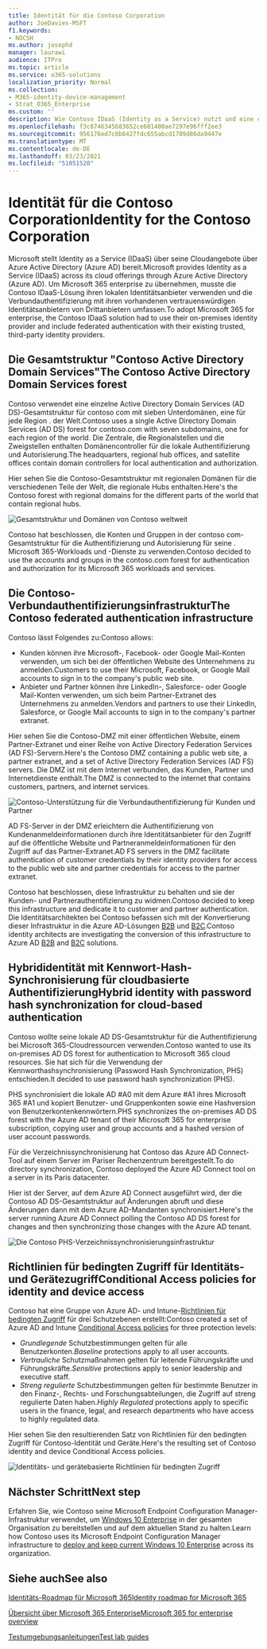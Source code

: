 ```yaml
---
title: Identität für die Contoso Corporation
author: JoeDavies-MSFT
f1.keywords:
- NOCSH
ms.author: josephd
manager: laurawi
audience: ITPro
ms.topic: article
ms.service: o365-solutions
localization_priority: Normal
ms.collection:
- M365-identity-device-management
- Strat_O365_Enterprise
ms.custom: ''
description: Wie Contoso IDaaS (Identity as a Service) nutzt und eine cloudbasierte Authentifizierung für seine Mitarbeiter und eine Verbundauthentifizierung für Partner und Kunden bereitstellt.
ms.openlocfilehash: f3c8746345683652ce601400ae7297e96fff2ee3
ms.sourcegitcommit: 956176ed7c8b8427fdc655abcd1709d86da9447e
ms.translationtype: MT
ms.contentlocale: de-DE
ms.lasthandoff: 03/23/2021
ms.locfileid: "51051520"
---
```

# <a name="identity-for-the-contoso-corporation"></a><span data-ttu-id="8fe34-103">Identität für die Contoso Corporation</span><span class="sxs-lookup"><span data-stu-id="8fe34-103">Identity for the Contoso Corporation</span></span>

<span data-ttu-id="8fe34-104">Microsoft stellt Identity as a Service (IDaaS) über seine Cloudangebote über Azure Active Directory (Azure AD) bereit.</span><span class="sxs-lookup"><span data-stu-id="8fe34-104">Microsoft provides Identity as a Service (IDaaS) across its cloud offerings through Azure Active Directory (Azure AD).</span></span> <span data-ttu-id="8fe34-105">Um Microsoft 365 enterprise zu übernehmen, musste die Contoso IDaaS-Lösung ihren lokalen Identitätsanbieter verwenden und die Verbundauthentifizierung mit ihren vorhandenen vertrauenswürdigen Identitätsanbietern von Drittanbietern umfassen.</span><span class="sxs-lookup"><span data-stu-id="8fe34-105">To adopt Microsoft 365 for enterprise, the Contoso IDaaS solution had to use their on-premises identity provider and include federated authentication with their existing trusted, third-party identity providers.</span></span>

## <a name="the-contoso-active-directory-domain-services-forest"></a><span data-ttu-id="8fe34-106">Die Gesamtstruktur "Contoso Active Directory Domain Services"</span><span class="sxs-lookup"><span data-stu-id="8fe34-106">The Contoso Active Directory Domain Services forest</span></span>

<span data-ttu-id="8fe34-107">Contoso verwendet eine einzelne Active Directory Domain Services (AD DS)-Gesamtstruktur für contoso com mit sieben Unterdomänen, eine für jede Region \. der Welt.</span><span class="sxs-lookup"><span data-stu-id="8fe34-107">Contoso uses a single Active Directory Domain Services (AD DS) forest for contoso\.com with seven subdomains, one for each region of the world.</span></span> <span data-ttu-id="8fe34-108">Die Zentrale, die Regionalstellen und die Zweigstellen enthalten Domänencontroller für die lokale Authentifizierung und Autorisierung.</span><span class="sxs-lookup"><span data-stu-id="8fe34-108">The headquarters, regional hub offices, and satellite offices contain domain controllers for local authentication and authorization.</span></span>

<span data-ttu-id="8fe34-109">Hier sehen Sie die Contoso-Gesamtstruktur mit regionalen Domänen für die verschiedenen Teile der Welt, die regionale Hubs enthalten.</span><span class="sxs-lookup"><span data-stu-id="8fe34-109">Here's the Contoso forest with regional domains for the different parts of the world that contain regional hubs.</span></span>

![Gesamtstruktur und Domänen von Contoso weltweit](../media/contoso-identity/contoso-identity-fig1.png)
 
<span data-ttu-id="8fe34-111">Contoso hat beschlossen, die Konten und Gruppen in der contoso com-Gesamtstruktur für die Authentifizierung und Autorisierung für seine \. Microsoft 365-Workloads und -Dienste zu verwenden.</span><span class="sxs-lookup"><span data-stu-id="8fe34-111">Contoso decided to use the accounts and groups in the contoso\.com forest for authentication and authorization for its Microsoft 365 workloads and services.</span></span>

## <a name="the-contoso-federated-authentication-infrastructure"></a><span data-ttu-id="8fe34-112">Die Contoso-Verbundauthentifizierungsinfrastruktur</span><span class="sxs-lookup"><span data-stu-id="8fe34-112">The Contoso federated authentication infrastructure</span></span>

<span data-ttu-id="8fe34-113">Contoso lässt Folgendes zu:</span><span class="sxs-lookup"><span data-stu-id="8fe34-113">Contoso allows:</span></span>

- <span data-ttu-id="8fe34-114">Kunden können ihre Microsoft-, Facebook- oder Google Mail-Konten verwenden, um sich bei der öffentlichen Website des Unternehmens zu anmelden.</span><span class="sxs-lookup"><span data-stu-id="8fe34-114">Customers to use their Microsoft, Facebook, or Google Mail accounts to sign in to the company's public web site.</span></span>
- <span data-ttu-id="8fe34-115">Anbieter und Partner können ihre LinkedIn-, Salesforce- oder Google Mail-Konten verwenden, um sich beim Partner-Extranet des Unternehmens zu anmelden.</span><span class="sxs-lookup"><span data-stu-id="8fe34-115">Vendors and partners to use their LinkedIn, Salesforce, or Google Mail accounts to sign in to the company's partner extranet.</span></span>

<span data-ttu-id="8fe34-116">Hier sehen Sie die Contoso-DMZ mit einer öffentlichen Website, einem Partner-Extranet und einer Reihe von Active Directory Federation Services (AD FS)-Servern.</span><span class="sxs-lookup"><span data-stu-id="8fe34-116">Here's the Contoso DMZ containing a public web site, a partner extranet, and a set of Active Directory Federation Services (AD FS) servers.</span></span> <span data-ttu-id="8fe34-117">Die DMZ ist mit dem Internet verbunden, das Kunden, Partner und Internetdienste enthält.</span><span class="sxs-lookup"><span data-stu-id="8fe34-117">The DMZ is connected to the internet that contains customers, partners, and internet services.</span></span>

![Contoso-Unterstützung für die Verbundauthentifizierung für Kunden und Partner](../media/contoso-identity/contoso-identity-fig2.png)
 
<span data-ttu-id="8fe34-119">AD FS-Server in der DMZ erleichtern die Authentifizierung von Kundenanmeldeinformationen durch ihre Identitätsanbieter für den Zugriff auf die öffentliche Website und Partneranmeldeinformationen für den Zugriff auf das Partner-Extranet.</span><span class="sxs-lookup"><span data-stu-id="8fe34-119">AD FS servers in the DMZ facilitate authentication of customer credentials by their identity providers for access to the public web site and partner credentials for access to the partner extranet.</span></span>

<span data-ttu-id="8fe34-120">Contoso hat beschlossen, diese Infrastruktur zu behalten und sie der Kunden- und Partnerauthentifizierung zu widmen.</span><span class="sxs-lookup"><span data-stu-id="8fe34-120">Contoso decided to keep this infrastructure and dedicate it to customer and partner authentication.</span></span> <span data-ttu-id="8fe34-121">Die Identitätsarchitekten bei Contoso befassen sich mit der Konvertierung dieser Infrastruktur in die Azure AD-Lösungen [B2B](/azure/active-directory/b2b/hybrid-organizations) und [B2C](/azure/active-directory-b2c/solution-articles).</span><span class="sxs-lookup"><span data-stu-id="8fe34-121">Contoso identity architects are investigating the conversion of this infrastructure to Azure AD [B2B](/azure/active-directory/b2b/hybrid-organizations) and [B2C](/azure/active-directory-b2c/solution-articles) solutions.</span></span>

## <a name="hybrid-identity-with-password-hash-synchronization-for-cloud-based-authentication"></a><span data-ttu-id="8fe34-122">Hybrididentität mit Kennwort-Hash-Synchronisierung für cloudbasierte Authentifizierung</span><span class="sxs-lookup"><span data-stu-id="8fe34-122">Hybrid identity with password hash synchronization for cloud-based authentication</span></span>

<span data-ttu-id="8fe34-123">Contoso wollte seine lokale AD DS-Gesamtstruktur für die Authentifizierung bei Microsoft 365-Cloudressourcen verwenden.</span><span class="sxs-lookup"><span data-stu-id="8fe34-123">Contoso wanted to use its on-premises AD DS forest for authentication to Microsoft 365 cloud resources.</span></span> <span data-ttu-id="8fe34-124">Sie hat sich für die Verwendung der Kennworthashsynchronisierung (Password Hash Synchronization, PHS) entschieden.</span><span class="sxs-lookup"><span data-stu-id="8fe34-124">It decided to use password hash synchronization (PHS).</span></span>

<span data-ttu-id="8fe34-125">PHS synchronisiert die lokale AD #A0 mit dem Azure #A1 ihres Microsoft 365 #A1 und kopiert Benutzer- und Gruppenkonten sowie eine Hashversion von Benutzerkontenkennwörtern.</span><span class="sxs-lookup"><span data-stu-id="8fe34-125">PHS synchronizes the on-premises AD DS forest with the Azure AD tenant of their Microsoft 365 for enterprise subscription, copying user and group accounts and a hashed version of user account passwords.</span></span>

<span data-ttu-id="8fe34-126">Für die Verzeichnissynchronisierung hat Contoso das Azure AD Connect-Tool auf einem Server im Pariser Rechenzentrum bereitgestellt.</span><span class="sxs-lookup"><span data-stu-id="8fe34-126">To do directory synchronization, Contoso deployed the Azure AD Connect tool on a server in its Paris datacenter.</span></span>

<span data-ttu-id="8fe34-127">Hier ist der Server, auf dem Azure AD Connect ausgeführt wird, der die Contoso AD DS-Gesamtstruktur auf Änderungen abruft und diese Änderungen dann mit dem Azure AD-Mandanten synchronisiert.</span><span class="sxs-lookup"><span data-stu-id="8fe34-127">Here's the server running Azure AD Connect polling the Contoso AD DS forest for changes and then synchronizing those changes with the Azure AD tenant.</span></span>

![Die Contoso PHS-Verzeichnissynchronisierungsinfrastruktur](../media/contoso-identity/contoso-identity-fig4.png)
 
## <a name="conditional-access-policies-for-identity-and-device-access"></a><span data-ttu-id="8fe34-129">Richtlinien für bedingten Zugriff für Identitäts- und Gerätezugriff</span><span class="sxs-lookup"><span data-stu-id="8fe34-129">Conditional Access policies for identity and device access</span></span>

<span data-ttu-id="8fe34-130">Contoso hat eine Gruppe von Azure AD- und Intune-[Richtlinien für bedingten Zugriff](../security/defender-365-security/identity-access-policies.md) für drei Schutzebenen erstellt:</span><span class="sxs-lookup"><span data-stu-id="8fe34-130">Contoso created a set of Azure AD and Intune [Conditional Access policies](../security/defender-365-security/identity-access-policies.md) for three protection levels:</span></span>

- <span data-ttu-id="8fe34-131">*Grundlegende* Schutzbestimmungen gelten für alle Benutzerkonten.</span><span class="sxs-lookup"><span data-stu-id="8fe34-131">*Baseline* protections apply to all user accounts.</span></span>
- <span data-ttu-id="8fe34-132">*Vertrauliche* Schutzmaßnahmen gelten für leitende Führungskräfte und Führungskräfte.</span><span class="sxs-lookup"><span data-stu-id="8fe34-132">*Sensitive* protections apply to senior leadership and executive staff.</span></span>
- <span data-ttu-id="8fe34-133">*Streng regulierte* Schutzbestimmungen gelten für bestimmte Benutzer in den Finanz-, Rechts- und Forschungsabteilungen, die Zugriff auf streng regulierte Daten haben.</span><span class="sxs-lookup"><span data-stu-id="8fe34-133">*Highly Regulated* protections apply to specific users in the finance, legal, and research departments who have access to highly regulated data.</span></span>

<span data-ttu-id="8fe34-134">Hier sehen Sie den resultierenden Satz von Richtlinien für den bedingten Zugriff für Contoso-Identität und Geräte.</span><span class="sxs-lookup"><span data-stu-id="8fe34-134">Here's the resulting set of Contoso identity and device Conditional Access policies.</span></span>

![Identitäts- und gerätebasierte Richtlinien für bedingten Zugriff](../media/contoso-identity/contoso-identity-fig5.png)
 
## <a name="next-step"></a><span data-ttu-id="8fe34-136">Nächster Schritt</span><span class="sxs-lookup"><span data-stu-id="8fe34-136">Next step</span></span>

<span data-ttu-id="8fe34-137">Erfahren Sie, wie Contoso seine Microsoft Endpoint Configuration Manager-Infrastruktur verwendet, um [Windows 10 Enterprise](contoso-win10.md) in der gesamten Organisation zu bereitstellen und auf dem aktuellen Stand zu halten.</span><span class="sxs-lookup"><span data-stu-id="8fe34-137">Learn how Contoso uses its Microsoft Endpoint Configuration Manager infrastructure to [deploy and keep current Windows 10 Enterprise](contoso-win10.md) across its organization.</span></span>

## <a name="see-also"></a><span data-ttu-id="8fe34-138">Siehe auch</span><span class="sxs-lookup"><span data-stu-id="8fe34-138">See also</span></span>

[<span data-ttu-id="8fe34-139">Identitäts-Roadmap für Microsoft 365</span><span class="sxs-lookup"><span data-stu-id="8fe34-139">Identity roadmap for Microsoft 365</span></span>](identity-roadmap-microsoft-365.md)

[<span data-ttu-id="8fe34-140">Übersicht über Microsoft 365 Enterprise</span><span class="sxs-lookup"><span data-stu-id="8fe34-140">Microsoft 365 for enterprise overview</span></span>](microsoft-365-overview.md)

[<span data-ttu-id="8fe34-141">Testumgebungsanleitungen</span><span class="sxs-lookup"><span data-stu-id="8fe34-141">Test lab guides</span></span>](m365-enterprise-test-lab-guides.md)